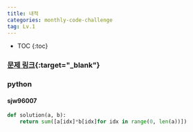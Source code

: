 ```yaml
---
title: 내적
categories: monthly-code-challenge
tag: Lv.1
---
```


* TOC
{:toc}

### [문제 링크](https://programmers.co.kr/learn/courses/30/lessons/70128){:target="_blank"}

### python

#### sjw96007

``` python
def solution(a, b):
    return sum([a[idx]*b[idx]for idx in range(0, len(a))])
```